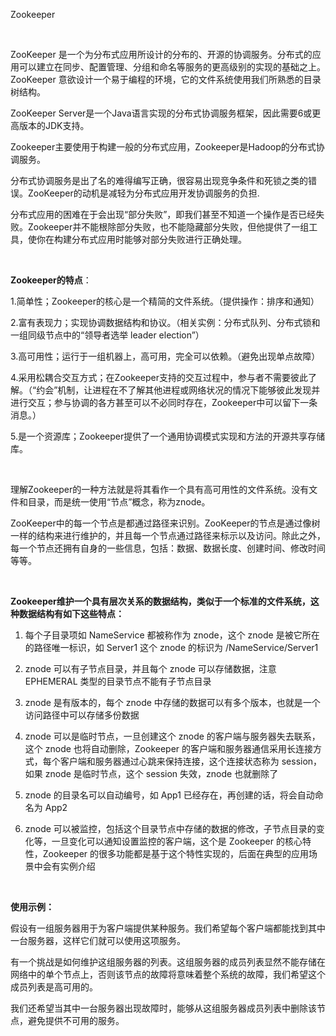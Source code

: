 <p><span style="font-size:14px;">Zookeeper<br></span></p>
<p><br></p>
<p><span style="font-size:14px;">ZooKeeper 是一个为分布式应用所设计的分布的、开源的协调服务。分布式的应用可以建立在同步、配置管理、分组和命名等服务的更高级别的实现的基础之上。 ZooKeeper 意欲设计一个易于编程的环境，它的文件系统使用我们所熟悉的目录树结构。</span></p>
<p><span style="font-size:14px;">ZooKeeper Server是一个Java语言实现的分布式协调服务框架，因此需要6或更高版本的JDK支持。<br></span></p>
<p><span style="font-size:14px;">Zookeeper主要使用于构建一般的分布式应用，Zookeeper是Hadoop的分布式协调服务。</span></p>
<p><span style="font-size:14px;">分布式协调服务是出了名的难得编写正确，很容易出现竞争条件和死锁之类的错误。ZooKeeper的动机是减轻为分布式应用开发协调服务的负担.</span></p>
<p><span style="font-size:14px;">分布式应用的困难在于会出现“部分失败”，即我们甚至不知道一个操作是否已经失败。Zookeeper并不能根除部分失败，也不能隐藏部分失败，但他提供了一组工具，使你在构建分布式应用时能够对部分失败进行正确处理。</span></p>
<p><br></p>
<p><span style="font-size:14px;"><strong>Zookeeper的特点</strong>：</span></p>
<p><span style="font-size:14px;">1.简单性；Zookeeper的核心是一个精简的文件系统。（提供操作：排序和通知）</span></p>
<p><span style="font-size:14px;">2.富有表现力；实现协调数据结构和协议。（相关实例：分布式队列、分布式锁和一组同级节点中的“领导者选举 leader election”）</span></p>
<p><span style="font-size:14px;">3.高可用性；运行于一组机器上，高可用，完全可以依赖。（避免出现单点故障）</span></p>
<p><span style="font-size:14px;">4.采用松耦合交互方式；在Zookeeper支持的交互过程中，参与者不需要彼此了解。（“约会”机制，让进程在不了解其他进程或网络状况的情况下能够彼此发现并进行交互；参与协调的各方甚至可以不必同时存在，Zookeeper中可以留下一条消息。）</span></p>
<p><span style="font-size:14px;">5.是一个资源库；Zookeeper提供了一个通用协调模式实现和方法的开源共享存储库。</span></p>
<p><br></p>
<p><span style="font-size:14px;">理解Zookeeper的一种方法就是将其看作一个具有高可用性的文件系统。没有文件和目录，而是统一使用“节点”概念，称为znode。</span></p>
<p><span style="font-size:14px;">ZooKeeper中的每一个节点是都通过路径来识别。ZooKeeper的节点是通过像树一样的结构来进行维护的，并且每一个节点通过路径来标示以及访问。除此之外，每一个节点还拥有自身的一些信息，包括：数据、数据长度、创建时间、修改时间等等。</span></p>
<p><br></p>
<p><strong><span style="font-size:14px;">Zookeeper维护一个具有层次关系的数据结构，类似于一个标准的文件系统，这种数据结构有如下这些特点：</span></strong></p>
<ol class="list-paddingleft-2" style="list-style-type:decimal;">
 <li><p><span style="font-size:14px;">每个子目录项如 NameService 都被称作为 znode，这个 znode 是被它所在的路径唯一标识，如 Server1 这个 znode 的标识为 /NameService/Server1</span></p></li>
 <li><p><span style="font-size:14px;">znode 可以有子节点目录，并且每个 znode 可以存储数据，注意 EPHEMERAL 类型的目录节点不能有子节点目录</span></p></li>
 <li><p><span style="font-size:14px;">znode 是有版本的，每个 znode 中存储的数据可以有多个版本，也就是一个访问路径中可以存储多份数据</span></p></li>
 <li><p><span style="font-size:14px;">znode 可以是临时节点，一旦创建这个 znode 的客户端与服务器失去联系，这个 znode 也将自动删除，Zookeeper 的客户端和服务器通信采用长连接方式，每个客户端和服务器通过心跳来保持连接，这个连接状态称为 session，如果 znode 是临时节点，这个 session 失效，znode 也就删除了</span></p></li>
 <li><p><span style="font-size:14px;">znode 的目录名可以自动编号，如 App1 已经存在，再创建的话，将会自动命名为 App2</span></p></li>
 <li><p><span style="font-size:14px;">znode 可以被监控，包括这个目录节点中存储的数据的修改，子节点目录的变化等，一旦变化可以通知设置监控的客户端，这个是 Zookeeper 的核心特性，Zookeeper 的很多功能都是基于这个特性实现的，后面在典型的应用场景中会有实例介绍</span></p></li>
</ol>
<p><br></p>
<p><strong><span style="font-size:14px;">使用示例：</span></strong><br></p>
<p style="white-space:normal;"><span style="font-size:14px;">假设有一组服务器用于为客户端提供某种服务。我们希望每个客户端都能找到其中一台服务器，这样它们就可以使用这项服务。</span></p>
<p style="white-space:normal;"><span style="font-size:14px;">有一个挑战是如何维护这组服务器的列表。这组服务器的成员列表显然不能存储在网络中的单个节点上，否则该节点的故障将意味着整个系统的故障，我们希望这个成员列表是高可用的。</span></p>
<p style="white-space:normal;"><span style="font-size:14px;">我们还希望当其中一台服务器出现故障时，能够从这组服务器成员列表中删除该节点，避免提供不可用的服务。</span></p>
<p><span style="font-size:14px;"><br></span></p>
<p><br></p>
